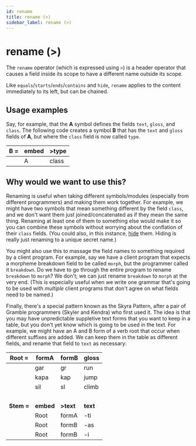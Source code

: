 ```yaml
---
id: rename
title: rename (>)
sidebar_label: rename (>)
---
```


# rename (>)

The `rename` operator (which is expressed using `>`) is a header operator that causes a field inside its scope to have a different name outside its scope.

Like `equals`/`starts`/`ends`/`contains` and `hide`, `rename` applies to the content immediately to its left, but can be chained.

## Usage examples

Say, for example, that the **A** symbol defines the fields `text`, `gloss`, and `class`.  The following code creates a symbol **B** that has the `text` and `gloss` fields of **A**, but where the `class` field is now called `type`.

| **B =** | **embed** | **>type** |
|----|----|-----|
|    | A | class |

## Why would we want to use this?

Renaming is useful when taking different symbols/modules (especially from different programmers) and making them work together.  For example, we might have two symbols that mean something different by the field `class`, and we don't want them just joined/concatenated as if they mean the same thing.  Renaming at least one of them to something else would make it so you can combine these symbols without worrying about the conflation of their `class` fields.  (You could also, in this instance, [hide](hide) them.  Hiding is really just renaming to a unique secret name.)

You might also use this to massage the field names to something required by a client program.  For example, say we have a client program that expects a morpheme breakdown field to be called `morph`, but the programmer called it `breakdown`.  Do we have to go through the entire program to rename `breakdown` to `morph`?  We don't; we can just rename `breakdown` to `morph` at the very end.  (This is especially useful when we write one grammar that's going to be used with *multiple* client programs that don't agree on what fields need to be named.)

Finally, there's a special pattern known as the Skyra Pattern, after a pair of Gramble programmers (Skyler and Kendra) who first used it.  The idea is that you may have unpredictable suppletive text forms that you want to keep in a table, but you don't yet know which is going to be used in the text.  For example, we might have an A and B form of a verb root that occur when different suffixes are added.  We can keep them in the table as different fields, and rename that field to `text` as necessary:

| **Root =** | **formA** | **formB** | **gloss** |
|----|----|-----|-----|
|    | gar | gr | run |
|    | kapa | kap | jump |
|    | sil | sl | climb |
| &nbsp; |
| **Stem =** | **embed** | **>text** | **text** |
|    | Root | formA | -ti |
|    | Root | formB | -as |
|    | Root | formB | -i |
